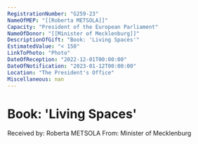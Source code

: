 ```yaml
---
RegistrationNumber: "G259-23"
NameOfMEP: "[[Roberta METSOLA]]"
Capacity: "President of the European Parliament"
NameOfDonor: "[[Minister of Mecklenburg]]"
DescriptionOfGift: "Book: 'Living Spaces'"
EstimatedValue: "< 150"
LinkToPhoto: "Photo"
DateOfReception: "2022-12-01T00:00:00"
DateOfNotification: "2023-01-12T00:00:00"
Location: "The President's Office"
Miscellaneous: nan
---
```


# Book: 'Living Spaces'

Received by: Roberta METSOLA
From: Minister of Mecklenburg
